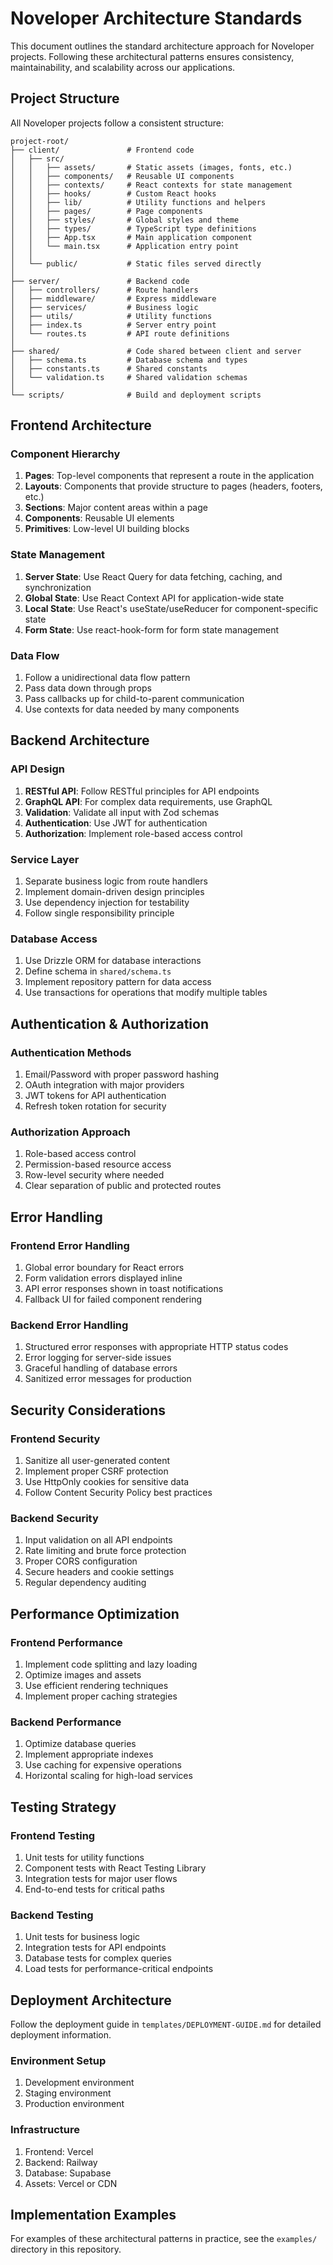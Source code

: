 # Noveloper Architecture Standards

This document outlines the standard architecture approach for Noveloper projects. Following these architectural patterns ensures consistency, maintainability, and scalability across our applications.

## Project Structure

All Noveloper projects follow a consistent structure:

```
project-root/
├── client/               # Frontend code
│   ├── src/
│   │   ├── assets/       # Static assets (images, fonts, etc.)
│   │   ├── components/   # Reusable UI components
│   │   ├── contexts/     # React contexts for state management
│   │   ├── hooks/        # Custom React hooks
│   │   ├── lib/          # Utility functions and helpers
│   │   ├── pages/        # Page components
│   │   ├── styles/       # Global styles and theme
│   │   ├── types/        # TypeScript type definitions
│   │   ├── App.tsx       # Main application component
│   │   └── main.tsx      # Application entry point
│   │
│   └── public/           # Static files served directly
│
├── server/               # Backend code
│   ├── controllers/      # Route handlers
│   ├── middleware/       # Express middleware
│   ├── services/         # Business logic
│   ├── utils/            # Utility functions
│   ├── index.ts          # Server entry point
│   └── routes.ts         # API route definitions
│
├── shared/               # Code shared between client and server
│   ├── schema.ts         # Database schema and types
│   ├── constants.ts      # Shared constants
│   └── validation.ts     # Shared validation schemas
│
└── scripts/              # Build and deployment scripts
```

## Frontend Architecture

### Component Hierarchy

1. **Pages**: Top-level components that represent a route in the application
2. **Layouts**: Components that provide structure to pages (headers, footers, etc.)
3. **Sections**: Major content areas within a page
4. **Components**: Reusable UI elements
5. **Primitives**: Low-level UI building blocks

### State Management

1. **Server State**: Use React Query for data fetching, caching, and synchronization
2. **Global State**: Use React Context API for application-wide state
3. **Local State**: Use React's useState/useReducer for component-specific state
4. **Form State**: Use react-hook-form for form state management

### Data Flow

1. Follow a unidirectional data flow pattern
2. Pass data down through props
3. Pass callbacks up for child-to-parent communication
4. Use contexts for data needed by many components

## Backend Architecture

### API Design

1. **RESTful API**: Follow RESTful principles for API endpoints
2. **GraphQL API**: For complex data requirements, use GraphQL
3. **Validation**: Validate all input with Zod schemas
4. **Authentication**: Use JWT for authentication
5. **Authorization**: Implement role-based access control

### Service Layer

1. Separate business logic from route handlers
2. Implement domain-driven design principles
3. Use dependency injection for testability
4. Follow single responsibility principle

### Database Access

1. Use Drizzle ORM for database interactions
2. Define schema in `shared/schema.ts`
3. Implement repository pattern for data access
4. Use transactions for operations that modify multiple tables

## Authentication & Authorization

### Authentication Methods

1. Email/Password with proper password hashing
2. OAuth integration with major providers
3. JWT tokens for API authentication
4. Refresh token rotation for security

### Authorization Approach

1. Role-based access control
2. Permission-based resource access
3. Row-level security where needed
4. Clear separation of public and protected routes

## Error Handling

### Frontend Error Handling

1. Global error boundary for React errors
2. Form validation errors displayed inline
3. API error responses shown in toast notifications
4. Fallback UI for failed component rendering

### Backend Error Handling

1. Structured error responses with appropriate HTTP status codes
2. Error logging for server-side issues
3. Graceful handling of database errors
4. Sanitized error messages for production

## Security Considerations

### Frontend Security

1. Sanitize all user-generated content
2. Implement proper CSRF protection
3. Use HttpOnly cookies for sensitive data
4. Follow Content Security Policy best practices

### Backend Security

1. Input validation on all API endpoints
2. Rate limiting and brute force protection
3. Proper CORS configuration
4. Secure headers and cookie settings
5. Regular dependency auditing

## Performance Optimization

### Frontend Performance

1. Implement code splitting and lazy loading
2. Optimize images and assets
3. Use efficient rendering techniques
4. Implement proper caching strategies

### Backend Performance

1. Optimize database queries
2. Implement appropriate indexes
3. Use caching for expensive operations
4. Horizontal scaling for high-load services

## Testing Strategy

### Frontend Testing

1. Unit tests for utility functions
2. Component tests with React Testing Library
3. Integration tests for major user flows
4. End-to-end tests for critical paths

### Backend Testing

1. Unit tests for business logic
2. Integration tests for API endpoints
3. Database tests for complex queries
4. Load tests for performance-critical endpoints

## Deployment Architecture

Follow the deployment guide in `templates/DEPLOYMENT-GUIDE.md` for detailed deployment information.

### Environment Setup

1. Development environment
2. Staging environment
3. Production environment

### Infrastructure

1. Frontend: Vercel
2. Backend: Railway
3. Database: Supabase
4. Assets: Vercel or CDN

## Implementation Examples

For examples of these architectural patterns in practice, see the `examples/` directory in this repository.